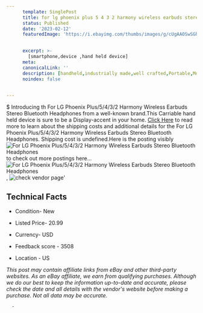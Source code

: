 ```yaml
---
      template: SinglePost
      title: for lg phoenix plus 5 4 3 2 harmony wireless earbuds stereo bluetooth headphones
      status: Published
      date: '2023-02-12'
      featuredImage: 'https://i.ebayimg.com/thumbs/images/g/cUgAAOSwSGhis8tS/s-l225.jpg'
       

      excerpt: >-
        [smartphone,device ,hand held device]
      meta:
      canonicalLink: ''
      description: [handheld,industrially made,well crafted,Portable,Mobile,Compact,Convenient,Lightweight,Maneuverable,Man-portable,Miniature,Carriable,Hand-held,Light,Holdable,Transportable,Mobile device,Pocket-sized,On-the-go,Wireless,Cordless,Compact size,Convenient size, smartphone,device ,hand held device]
      noindex: false
      

---
```

$
      Introducing th For LG Phoenix Plus/5/4/3/2 Harmony Wireless Earbuds Stereo Bluetooth Headphones from a well-known brand.This Carriable hand held device is sure to be a Display-accent in your home. [Click Here](https://www.ebay.com/itm/394455994583?hash=item5bd768d0d7%3Ag%3AcUgAAOSwSGhis8tS&mkevt=1&mkcid=1&mkrid=711-53200-19255-0&campid=%253CePNCampaignId%253E&customid=%253CreferenceId%253E&toolid=10049) to read more to learn about the shipping costs and additional details for the For LG Phoenix Plus/5/4/3/2 Harmony Wireless Earbuds Stereo Bluetooth Headphones. Shipping cost is undefined.Here is the posting visibly ![For LG Phoenix Plus/5/4/3/2 Harmony Wireless Earbuds Stereo Bluetooth Headphones](https://i.ebayimg.com/thumbs/images/g/cUgAAOSwSGhis8tS/s-l225.jpg) to check out more postings here... ![For LG Phoenix Plus/5/4/3/2 Harmony Wireless Earbuds Stereo Bluetooth Headphones](https://i.ebayimg.com/images/g/cUgAAOSwSGhis8tS/s-l1200.jpg), ![check vendor page](https://origin-galleryplus.ebayimg.com/ws/web/394455994583_2_0_1/225x225.jpg,https://origin-galleryplus.ebayimg.com/ws/web/394455994583_3_0_1/225x225.jpg,https://origin-galleryplus.ebayimg.com/ws/web/394455994583_4_0_1/225x225.jpg,https://origin-galleryplus.ebayimg.com/ws/web/394455994583_5_0_1/225x225.jpg,https://origin-galleryplus.ebayimg.com/ws/web/394455994583_6_0_1/225x225.jpg,https://origin-galleryplus.ebayimg.com/ws/web/394455994583_7_0_1/225x225.jpg,https://origin-galleryplus.ebayimg.com/ws/web/394455994583_8_0_1/225x225.jpg,https://origin-galleryplus.ebayimg.com/ws/web/394455994583_9_0_1/225x225.jpg,https://origin-galleryplus.ebayimg.com/ws/web/394455994583_10_0_1/225x225.jpg,https://origin-galleryplus.ebayimg.com/ws/web/394455994583_11_0_1/225x225.jpg,https://origin-galleryplus.ebayimg.com/ws/web/394455994583_12_0_1/225x225.jpg)'

      

 ## Technical Facts 



     
      

 - Condition- New 


      

 - Listed Price- 20.99 


      

 - Currency- USD 


      

 - Feedback score - 3508 


      

 - Location - US 


      
      

 *_This post may contain affiliate links from eBay and other third-party websites. As an eBay affiliate, we earn from qualifying purchases. Although we do our best to keep the information up-to-date and accurate, please check the date and all details with the vendor's website before making a purchase. Not all data may be accurate._*




      -

